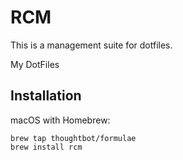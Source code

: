 # RCM
This is a management suite for dotfiles.

My DotFiles

## Installation
macOS with Homebrew:

```
brew tap thoughtbot/formulae
brew install rcm
```
